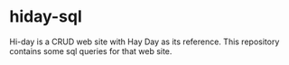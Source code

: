 # hiday-sql

Hi-day is a CRUD web site with Hay Day as its reference. This repository contains some sql queries for that web site.
